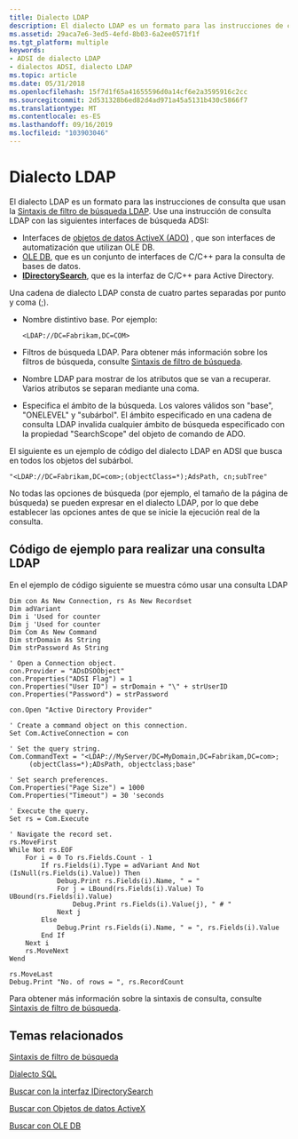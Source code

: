 ```yaml
---
title: Dialecto LDAP
description: El dialecto LDAP es un formato para las instrucciones de consulta que usan la sintaxis de filtro de búsqueda LDAP.
ms.assetid: 29aca7e6-3ed5-4efd-8b03-6a2ee0571f1f
ms.tgt_platform: multiple
keywords:
- ADSI de dialecto LDAP
- dialectos ADSI, dialecto LDAP
ms.topic: article
ms.date: 05/31/2018
ms.openlocfilehash: 15f7d1f65a41655596d0a14cf6e2a3595916c2cc
ms.sourcegitcommit: 2d531328b6ed82d4ad971a45a5131b430c5866f7
ms.translationtype: MT
ms.contentlocale: es-ES
ms.lasthandoff: 09/16/2019
ms.locfileid: "103903046"
---
```

# <a name="ldap-dialect"></a>Dialecto LDAP

El dialecto LDAP es un formato para las instrucciones de consulta que usan la [Sintaxis de filtro de búsqueda LDAP](search-filter-syntax.md). Use una instrucción de consulta LDAP con las siguientes interfaces de búsqueda ADSI:

-   Interfaces de [objetos de datos ActiveX (ADO)](searching-with-activex-data-objects-ado.md) , que son interfaces de automatización que utilizan OLE DB.
-   [OLE DB](searching-with-ole-db.md), que es un conjunto de interfaces de C/C++ para la consulta de bases de datos.
-   [**IDirectorySearch**](/windows/desktop/api/Iads/nn-iads-idirectorysearch), que es la interfaz de C/C++ para Active Directory.

Una cadena de dialecto LDAP consta de cuatro partes separadas por punto y coma (;).

-   Nombre distintivo base. Por ejemplo:

    ```VB
    <LDAP://DC=Fabrikam,DC=COM>
    ```

    

-   Filtros de búsqueda LDAP. Para obtener más información sobre los filtros de búsqueda, consulte [Sintaxis de filtro de búsqueda](search-filter-syntax.md).
-   Nombre LDAP para mostrar de los atributos que se van a recuperar. Varios atributos se separan mediante una coma.
-   Especifica el ámbito de la búsqueda. Los valores válidos son "base", "ONELEVEL" y "subárbol". El ámbito especificado en una cadena de consulta LDAP invalida cualquier ámbito de búsqueda especificado con la propiedad "SearchScope" del objeto de comando de ADO.

El siguiente es un ejemplo de código del dialecto LDAP en ADSI que busca en todos los objetos del subárbol.


```VB
"<LDAP://DC=Fabrikam,DC=com>;(objectClass=*);AdsPath, cn;subTree"
```



No todas las opciones de búsqueda (por ejemplo, el tamaño de la página de búsqueda) se pueden expresar en el dialecto LDAP, por lo que debe establecer las opciones antes de que se inicie la ejecución real de la consulta.

## <a name="example-code-for-performing-an-ldap-query"></a>Código de ejemplo para realizar una consulta LDAP

En el ejemplo de código siguiente se muestra cómo usar una consulta LDAP


```VB
Dim con As New Connection, rs As New Recordset
Dim adVariant
Dim i 'Used for counter
Dim j 'Used for counter
Dim Com As New Command
Dim strDomain As String
Dim strPassword As String
 
' Open a Connection object.
con.Provider = "ADsDSOObject"
con.Properties("ADSI Flag") = 1
con.Properties("User ID") = strDomain + "\" + strUserID
con.Properties("Password") = strPassword

con.Open "Active Directory Provider"
 
' Create a command object on this connection.
Set Com.ActiveConnection = con
 
' Set the query string.
Com.CommandText = "<LDAP://MyServer/DC=MyDomain,DC=Fabrikam,DC=com>;
     (objectClass=*);ADsPath, objectclass;base"
 
' Set search preferences.
Com.Properties("Page Size") = 1000
Com.Properties("Timeout") = 30 'seconds
 
' Execute the query.
Set rs = Com.Execute
 
' Navigate the record set.
rs.MoveFirst
While Not rs.EOF
    For i = 0 To rs.Fields.Count - 1
        If rs.Fields(i).Type = adVariant And Not (IsNull(rs.Fields(i).Value)) Then
            Debug.Print rs.Fields(i).Name, " = "
            For j = LBound(rs.Fields(i).Value) To UBound(rs.Fields(i).Value)
                Debug.Print rs.Fields(i).Value(j), " # "
            Next j
        Else
            Debug.Print rs.Fields(i).Name, " = ", rs.Fields(i).Value
        End If
    Next i
    rs.MoveNext
Wend
 
rs.MoveLast
Debug.Print "No. of rows = ", rs.RecordCount
```



Para obtener más información sobre la sintaxis de consulta, consulte [Sintaxis de filtro de búsqueda](search-filter-syntax.md).

## <a name="related-topics"></a>Temas relacionados

<dl> <dt>

[Sintaxis de filtro de búsqueda](search-filter-syntax.md)
</dt> <dt>

[Dialecto SQL](sql-dialect.md)
</dt> <dt>

[Buscar con la interfaz IDirectorySearch](searching-with-idirectorysearch.md)
</dt> <dt>

[Buscar con Objetos de datos ActiveX](searching-with-activex-data-objects-ado.md)
</dt> <dt>

[Buscar con OLE DB](searching-with-ole-db.md)
</dt> </dl>

 

 




